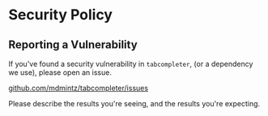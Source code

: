 # Security Policy

## Reporting a Vulnerability

If you've found a security vulnerability in ``tabcompleter``, (or a dependency we use), please open an issue.

[github.com/mdmintz/tabcompleter/issues](https://github.com/mdmintz/tabcompleter/issues)

Please describe the results you're seeing, and the results you're expecting.
